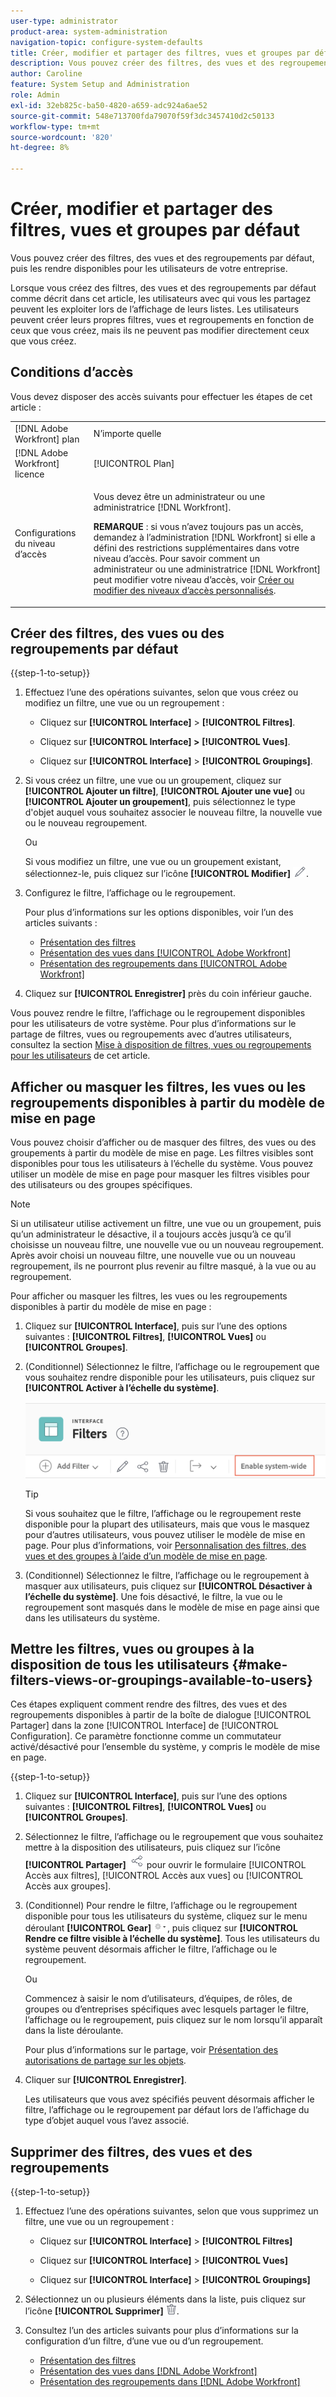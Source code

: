```yaml
---
user-type: administrator
product-area: system-administration
navigation-topic: configure-system-defaults
title: Créer, modifier et partager des filtres, vues et groupes par défaut
description: Vous pouvez créer des filtres, des vues et des regroupements par défaut, puis les rendre disponibles pour les utilisateurs de votre entreprise.
author: Caroline
feature: System Setup and Administration
role: Admin
exl-id: 32eb825c-ba50-4820-a659-adc924a6ae52
source-git-commit: 548e713700fda79070f59f3dc3457410d2c50133
workflow-type: tm+mt
source-wordcount: '820'
ht-degree: 8%

---
```


# Créer, modifier et partager des filtres, vues et groupes par défaut

<!--
<p data-mc-conditions="QuicksilverOrClassic.Draft mode">***DON'T DELETE, DRAFT OR HIDE THIS ARTICLE. IT IS LINKED TO THE PRODUCT, THROUGH THE CONTEXT SENSITIVE HELP LINKS. **</p>
-->

Vous pouvez créer des filtres, des vues et des regroupements par défaut, puis les rendre disponibles pour les utilisateurs de votre entreprise.

Lorsque vous créez des filtres, des vues et des regroupements par défaut comme décrit dans cet article, les utilisateurs avec qui vous les partagez peuvent les exploiter lors de l’affichage de leurs listes. Les utilisateurs peuvent créer leurs propres filtres, vues et regroupements en fonction de ceux que vous créez, mais ils ne peuvent pas modifier directement ceux que vous créez.

## Conditions d’accès

Vous devez disposer des accès suivants pour effectuer les étapes de cet article :

<table style="table-layout:auto"> 
 <col> 
 <col> 
 <tbody> 
  <tr> 
   <td role="rowheader">[!DNL Adobe Workfront] plan</td> 
   <td>N’importe quelle</td> 
  </tr> 
  <tr> 
   <td role="rowheader">[!DNL Adobe Workfront] licence</td> 
   <td>[!UICONTROL Plan]</td> 
  </tr> 
  <tr> 
   <td role="rowheader">Configurations du niveau d’accès</td> 
   <td> <p>Vous devez être un administrateur ou une administratrice [!DNL Workfront].</p> <p><b>REMARQUE</b> : si vous n’avez toujours pas un accès, demandez à l’administration [!DNL Workfront] si elle a défini des restrictions supplémentaires dans votre niveau d’accès. Pour savoir comment un administrateur ou une administratrice [!DNL Workfront] peut modifier votre niveau d’accès, voir <a href="../../../administration-and-setup/add-users/configure-and-grant-access/create-modify-access-levels.md" class="MCXref xref">Créer ou modifier des niveaux d’accès personnalisés</a>.</p> </td> 
  </tr> 
 </tbody> 
</table>

## Créer des filtres, des vues ou des regroupements par défaut

{{step-1-to-setup}}

1. Effectuez l’une des opérations suivantes, selon que vous créez ou modifiez un filtre, une vue ou un regroupement :

   * Cliquez sur **[!UICONTROL Interface]** > **[!UICONTROL Filtres]**.

   * Cliquez sur **[!UICONTROL Interface] >** **[!UICONTROL Vues]**.

   * Cliquez sur **[!UICONTROL Interface]** > **[!UICONTROL Groupings]**.

1. Si vous créez un filtre, une vue ou un groupement, cliquez sur **[!UICONTROL Ajouter un filtre]**, **[!UICONTROL Ajouter une vue]** ou **[!UICONTROL Ajouter un groupement]**, puis sélectionnez le type d&#39;objet auquel vous souhaitez associer le nouveau filtre, la nouvelle vue ou le nouveau regroupement.

   Ou

   Si vous modifiez un filtre, une vue ou un groupement existant, sélectionnez-le, puis cliquez sur l’icône **[!UICONTROL Modifier]** ![Icône Modifier](assets/edit-icon.png).

1. Configurez le filtre, l’affichage ou le regroupement.

   Pour plus d’informations sur les options disponibles, voir l’un des articles suivants :

   * [Présentation des filtres](../../../reports-and-dashboards/reports/reporting-elements/filters-overview.md)
   * [Présentation des vues dans [!UICONTROL Adobe Workfront]](../../../reports-and-dashboards/reports/reporting-elements/views-overview.md)
   * [Présentation des regroupements dans [!UICONTROL Adobe Workfront]](../../../reports-and-dashboards/reports/reporting-elements/groupings-overview.md)

1. Cliquez sur **[!UICONTROL Enregistrer]** près du coin inférieur gauche.

Vous pouvez rendre le filtre, l’affichage ou le regroupement disponibles pour les utilisateurs de votre système. Pour plus d’informations sur le partage de filtres, vues ou regroupements avec d’autres utilisateurs, consultez la section [ Mise à disposition de filtres, vues ou regroupements pour les utilisateurs](#make-filters-views-or-groupings-available-to-users) de cet article.


## Afficher ou masquer les filtres, les vues ou les regroupements disponibles à partir du modèle de mise en page

Vous pouvez choisir d’afficher ou de masquer des filtres, des vues ou des groupements à partir du modèle de mise en page. Les filtres visibles sont disponibles pour tous les utilisateurs à l’échelle du système. Vous pouvez utiliser un modèle de mise en page pour masquer les filtres visibles pour des utilisateurs ou des groupes spécifiques.

>[!NOTE]
>
>Si un utilisateur utilise activement un filtre, une vue ou un groupement, puis qu’un administrateur le désactive, il a toujours accès jusqu’à ce qu’il choisisse un nouveau filtre, une nouvelle vue ou un nouveau regroupement. Après avoir choisi un nouveau filtre, une nouvelle vue ou un nouveau regroupement, ils ne pourront plus revenir au filtre masqué, à la vue ou au regroupement.

Pour afficher ou masquer les filtres, les vues ou les regroupements disponibles à partir du modèle de mise en page :

1. Cliquez sur **[!UICONTROL Interface]**, puis sur l’une des options suivantes : **[!UICONTROL Filtres]**, **[!UICONTROL Vues]** ou **[!UICONTROL Groupes]**.

1. (Conditionnel) Sélectionnez le filtre, l’affichage ou le regroupement que vous souhaitez rendre disponible pour les utilisateurs, puis cliquez sur **[!UICONTROL Activer à l’échelle du système]**.

   ![](assets/enable-system-wide-fvg.png)

   >[!TIP]
   >
   >Si vous souhaitez que le filtre, l’affichage ou le regroupement reste disponible pour la plupart des utilisateurs, mais que vous le masquez pour d’autres utilisateurs, vous pouvez utiliser le modèle de mise en page. Pour plus d’informations, voir [Personnalisation des filtres, des vues et des groupes à l’aide d’un modèle de mise en page](/help/quicksilver/administration-and-setup/customize-workfront/use-layout-templates/customize-fvg-list-controls-layout-template.md).

1. (Conditionnel) Sélectionnez le filtre, l’affichage ou le regroupement à masquer aux utilisateurs, puis cliquez sur **[!UICONTROL Désactiver à l’échelle du système]**. Une fois désactivé, le filtre, la vue ou le regroupement sont masqués dans le modèle de mise en page ainsi que dans les utilisateurs du système.


## Mettre les filtres, vues ou groupes à la disposition de tous les utilisateurs {#make-filters-views-or-groupings-available-to-users}

Ces étapes expliquent comment rendre des filtres, des vues et des regroupements disponibles à partir de la boîte de dialogue [!UICONTROL Partager] dans la zone [!UICONTROL Interface] de [!UICONTROL Configuration]. Ce paramètre fonctionne comme un commutateur activé/désactivé pour l’ensemble du système, y compris le modèle de mise en page.

{{step-1-to-setup}}

1. Cliquez sur **[!UICONTROL Interface]**, puis sur l’une des options suivantes : **[!UICONTROL Filtres]**, **[!UICONTROL Vues]** ou **[!UICONTROL Groupes]**.

1. Sélectionnez le filtre, l’affichage ou le regroupement que vous souhaitez mettre à la disposition des utilisateurs, puis cliquez sur l’icône **[!UICONTROL Partager]** ![Icône Partager](assets/share-icon.png) pour ouvrir le formulaire [!UICONTROL Accès aux filtres], [!UICONTROL Accès aux vues] ou [!UICONTROL Accès aux groupes].
1. (Conditionnel) Pour rendre le filtre, l’affichage ou le regroupement disponible pour tous les utilisateurs du système, cliquez sur le menu déroulant **[!UICONTROL Gear]** ![](assets/gear-menu-for-sharing-items.png), puis cliquez sur **[!UICONTROL Rendre ce filtre visible à l’échelle du système]**. Tous les utilisateurs du système peuvent désormais afficher le filtre, l’affichage ou le regroupement.

   Ou

   Commencez à saisir le nom d’utilisateurs, d’équipes, de rôles, de groupes ou d’entreprises spécifiques avec lesquels partager le filtre, l’affichage ou le regroupement, puis cliquez sur le nom lorsqu’il apparaît dans la liste déroulante.

   Pour plus d’informations sur le partage, voir [Présentation des autorisations de partage sur les objets](../../../workfront-basics/grant-and-request-access-to-objects/sharing-permissions-on-objects-overview.md).

1. Cliquer sur **[!UICONTROL Enregistrer]**.

   Les utilisateurs que vous avez spécifiés peuvent désormais afficher le filtre, l’affichage ou le regroupement par défaut lors de l’affichage du type d’objet auquel vous l’avez associé.

## Supprimer des filtres, des vues et des regroupements

{{step-1-to-setup}}

1. Effectuez l’une des opérations suivantes, selon que vous supprimez un filtre, une vue ou un regroupement :

   * Cliquez sur **[!UICONTROL Interface]** > **[!UICONTROL Filtres]**

   * Cliquez sur **[!UICONTROL Interface]** > **[!UICONTROL Vues]**

   * Cliquez sur **[!UICONTROL Interface]** > **[!UICONTROL Groupings]**

1. Sélectionnez un ou plusieurs éléments dans la liste, puis cliquez sur l’icône **[!UICONTROL Supprimer]** ![Icône Supprimer](assets/delete.png).
1. Consultez l’un des articles suivants pour plus d’informations sur la configuration d’un filtre, d’une vue ou d’un regroupement.

   * [Présentation des filtres](../../../reports-and-dashboards/reports/reporting-elements/filters-overview.md)
   * [Présentation des vues dans [!DNL Adobe Workfront]](../../../reports-and-dashboards/reports/reporting-elements/views-overview.md)
   * [Présentation des regroupements dans [!DNL Adobe Workfront]](../../../reports-and-dashboards/reports/reporting-elements/groupings-overview.md)
